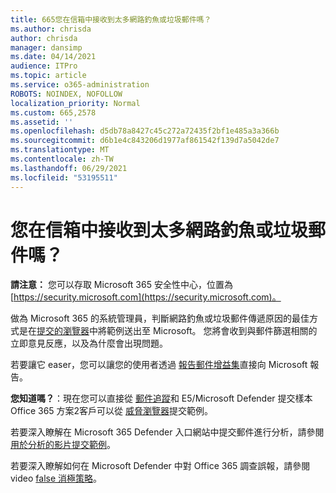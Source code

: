```yaml
---
title: 665您在信箱中接收到太多網路釣魚或垃圾郵件嗎？
ms.author: chrisda
author: chrisda
manager: dansimp
ms.date: 04/14/2021
audience: ITPro
ms.topic: article
ms.service: o365-administration
ROBOTS: NOINDEX, NOFOLLOW
localization_priority: Normal
ms.custom: 665,2578
ms.assetid: ''
ms.openlocfilehash: d5db78a8427c45c272a72435f2bf1e485a3a366b
ms.sourcegitcommit: d6b1e4c843206d1977af861542f139d7a5042de7
ms.translationtype: MT
ms.contentlocale: zh-TW
ms.lasthandoff: 06/29/2021
ms.locfileid: "53195511"
---
```

# <a name="are-you-receiving-too-much-phish-or-spam-in-your-mailbox"></a>您在信箱中接收到太多網路釣魚或垃圾郵件嗎？

**請注意：** 您可以存取 Microsoft 365 安全性中心，位置為 [https://security.microsoft.com](https://security.microsoft.com)。

做為 Microsoft 365 的系統管理員，判斷網路釣魚或垃圾郵件傳遞原因的最佳方式是在[提交的瀏覽器](https://security.microsoft.com/reportsubmission)中將範例送出至 Microsoft。 您將會收到與郵件篩選相關的立即意見反應，以及為什麼會出現問題。

若要讓它 easer，您可以讓您的使用者透過 [報告郵件增益集](https://appsource.microsoft.com/product/office/WA104381180?src=office&tab=Overview)直接向 Microsoft 報告。

**您知道嗎？**：現在您可以直接從 [郵件追蹤](https://security.microsoft.com/messagetrace)和 E5/Microsoft Defender 提交樣本 Office 365 方案2客戶可以從 [威脅瀏覽器](/microsoft-365/security/office-365-security/threat-explorer)提交範例。

若要深入瞭解在 Microsoft 365 Defender 入口網站中提交郵件進行分析，請參閱[用於分析的影片提交範例](https://go.microsoft.com/fwlink/?linkid=2166435)。

若要深入瞭解如何在 Microsoft Defender 中對 Office 365 調查誤報，請參閱 video [false 消極策略](https://go.microsoft.com/fwlink/?linkid=2166434)。
